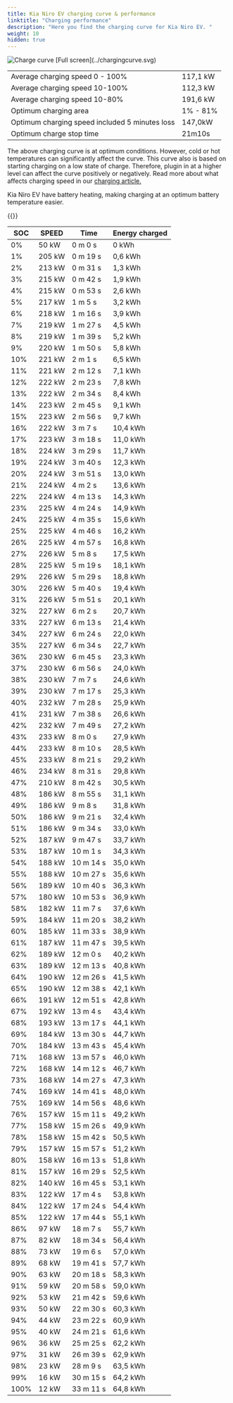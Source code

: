 ```yaml
---
title: Kia Niro EV charging curve & performance
linktitle: "Charging performance"
description: "Here you find the charging curve for Kia Niro EV. "
weight: 10
hidden: true
---
```

<!-- markdownlint-disable MD033 -->
<img src="../chargingcurve.svg" alt="Charge curve" class="img-fluid">
[Full screen](../chargingcurve.svg)

<table class="table">
<tbody>
<tr>
<td>Average charging speed 0 - 100% </td><td>117,1 kW</td>
</tr>
<tr>
<td>Average charging speed 10-100% </td><td>112,3 kW</td>
</tr>
<tr>
<td>Average charging speed 10-80% </td><td>191,6 kW</td>
</tr>
<tr>
<td>Optimum charging area</td><td>1% - 81%</td>
</tr>
<tr>
</tr>
<td>Optimum charging speed included 5 minutes loss</td><td>147,0kW</td>
<tr>
<td>Optimum charge stop time </td><td>21m10s</td>
</tr>
</tbody>
</table>


The above charging curve is at optimum conditions. However, cold or hot temperatures can significantly affect the curve. This curve also is based on starting charging on a low state of charge. Therefore, plugin in at a higher level can affect the curve positively or negatively. Read more about what affects charging speed in our [charging article.](../../../../../technology/battery/charging/) 


Kia Niro EV have battery heating, making charging at an optimum battery temperature easier. 


{{<evkxdisplayaddarticle />}}
<table class="table">
<thead>
<tr><th>SOC</th><th>SPEED</th><th>Time</th><th>Energy charged</th></tr>
</thead>
<tbody>
<tr>
<td>0%</td><td>50 kW</td><td> 0 m 0 s </td><td>0 kWh </td>
</tr>
<tr>
<td>1%</td><td>205 kW</td><td> 0 m 19 s </td><td>0,6 kWh </td>
</tr>
<tr>
<td>2%</td><td>213 kW</td><td> 0 m 31 s </td><td>1,3 kWh </td>
</tr>
<tr>
<td>3%</td><td>215 kW</td><td> 0 m 42 s </td><td>1,9 kWh </td>
</tr>
<tr>
<td>4%</td><td>215 kW</td><td> 0 m 53 s </td><td>2,6 kWh </td>
</tr>
<tr>
<td>5%</td><td>217 kW</td><td> 1 m 5 s </td><td>3,2 kWh </td>
</tr>
<tr>
<td>6%</td><td>218 kW</td><td> 1 m 16 s </td><td>3,9 kWh </td>
</tr>
<tr>
<td>7%</td><td>219 kW</td><td> 1 m 27 s </td><td>4,5 kWh </td>
</tr>
<tr>
<td>8%</td><td>219 kW</td><td> 1 m 39 s </td><td>5,2 kWh </td>
</tr>
<tr>
<td>9%</td><td>220 kW</td><td> 1 m 50 s </td><td>5,8 kWh </td>
</tr>
<tr>
<td>10%</td><td>221 kW</td><td> 2 m 1 s </td><td>6,5 kWh </td>
</tr>
<tr>
<td>11%</td><td>221 kW</td><td> 2 m 12 s </td><td>7,1 kWh </td>
</tr>
<tr>
<td>12%</td><td>222 kW</td><td> 2 m 23 s </td><td>7,8 kWh </td>
</tr>
<tr>
<td>13%</td><td>222 kW</td><td> 2 m 34 s </td><td>8,4 kWh </td>
</tr>
<tr>
<td>14%</td><td>223 kW</td><td> 2 m 45 s </td><td>9,1 kWh </td>
</tr>
<tr>
<td>15%</td><td>223 kW</td><td> 2 m 56 s </td><td>9,7 kWh </td>
</tr>
<tr>
<td>16%</td><td>222 kW</td><td> 3 m 7 s </td><td>10,4 kWh </td>
</tr>
<tr>
<td>17%</td><td>223 kW</td><td> 3 m 18 s </td><td>11,0 kWh </td>
</tr>
<tr>
<td>18%</td><td>224 kW</td><td> 3 m 29 s </td><td>11,7 kWh </td>
</tr>
<tr>
<td>19%</td><td>224 kW</td><td> 3 m 40 s </td><td>12,3 kWh </td>
</tr>
<tr>
<td>20%</td><td>224 kW</td><td> 3 m 51 s </td><td>13,0 kWh </td>
</tr>
<tr>
<td>21%</td><td>224 kW</td><td> 4 m 2 s </td><td>13,6 kWh </td>
</tr>
<tr>
<td>22%</td><td>224 kW</td><td> 4 m 13 s </td><td>14,3 kWh </td>
</tr>
<tr>
<td>23%</td><td>225 kW</td><td> 4 m 24 s </td><td>14,9 kWh </td>
</tr>
<tr>
<td>24%</td><td>225 kW</td><td> 4 m 35 s </td><td>15,6 kWh </td>
</tr>
<tr>
<td>25%</td><td>225 kW</td><td> 4 m 46 s </td><td>16,2 kWh </td>
</tr>
<tr>
<td>26%</td><td>225 kW</td><td> 4 m 57 s </td><td>16,8 kWh </td>
</tr>
<tr>
<td>27%</td><td>226 kW</td><td> 5 m 8 s </td><td>17,5 kWh </td>
</tr>
<tr>
<td>28%</td><td>225 kW</td><td> 5 m 19 s </td><td>18,1 kWh </td>
</tr>
<tr>
<td>29%</td><td>226 kW</td><td> 5 m 29 s </td><td>18,8 kWh </td>
</tr>
<tr>
<td>30%</td><td>226 kW</td><td> 5 m 40 s </td><td>19,4 kWh </td>
</tr>
<tr>
<td>31%</td><td>226 kW</td><td> 5 m 51 s </td><td>20,1 kWh </td>
</tr>
<tr>
<td>32%</td><td>227 kW</td><td> 6 m 2 s </td><td>20,7 kWh </td>
</tr>
<tr>
<td>33%</td><td>227 kW</td><td> 6 m 13 s </td><td>21,4 kWh </td>
</tr>
<tr>
<td>34%</td><td>227 kW</td><td> 6 m 24 s </td><td>22,0 kWh </td>
</tr>
<tr>
<td>35%</td><td>227 kW</td><td> 6 m 34 s </td><td>22,7 kWh </td>
</tr>
<tr>
<td>36%</td><td>230 kW</td><td> 6 m 45 s </td><td>23,3 kWh </td>
</tr>
<tr>
<td>37%</td><td>230 kW</td><td> 6 m 56 s </td><td>24,0 kWh </td>
</tr>
<tr>
<td>38%</td><td>230 kW</td><td> 7 m 7 s </td><td>24,6 kWh </td>
</tr>
<tr>
<td>39%</td><td>230 kW</td><td> 7 m 17 s </td><td>25,3 kWh </td>
</tr>
<tr>
<td>40%</td><td>232 kW</td><td> 7 m 28 s </td><td>25,9 kWh </td>
</tr>
<tr>
<td>41%</td><td>231 kW</td><td> 7 m 38 s </td><td>26,6 kWh </td>
</tr>
<tr>
<td>42%</td><td>232 kW</td><td> 7 m 49 s </td><td>27,2 kWh </td>
</tr>
<tr>
<td>43%</td><td>233 kW</td><td> 8 m 0 s </td><td>27,9 kWh </td>
</tr>
<tr>
<td>44%</td><td>233 kW</td><td> 8 m 10 s </td><td>28,5 kWh </td>
</tr>
<tr>
<td>45%</td><td>233 kW</td><td> 8 m 21 s </td><td>29,2 kWh </td>
</tr>
<tr>
<td>46%</td><td>234 kW</td><td> 8 m 31 s </td><td>29,8 kWh </td>
</tr>
<tr>
<td>47%</td><td>210 kW</td><td> 8 m 42 s </td><td>30,5 kWh </td>
</tr>
<tr>
<td>48%</td><td>186 kW</td><td> 8 m 55 s </td><td>31,1 kWh </td>
</tr>
<tr>
<td>49%</td><td>186 kW</td><td> 9 m 8 s </td><td>31,8 kWh </td>
</tr>
<tr>
<td>50%</td><td>186 kW</td><td> 9 m 21 s </td><td>32,4 kWh </td>
</tr>
<tr>
<td>51%</td><td>186 kW</td><td> 9 m 34 s </td><td>33,0 kWh </td>
</tr>
<tr>
<td>52%</td><td>187 kW</td><td> 9 m 47 s </td><td>33,7 kWh </td>
</tr>
<tr>
<td>53%</td><td>187 kW</td><td> 10 m 1 s </td><td>34,3 kWh </td>
</tr>
<tr>
<td>54%</td><td>188 kW</td><td> 10 m 14 s </td><td>35,0 kWh </td>
</tr>
<tr>
<td>55%</td><td>188 kW</td><td> 10 m 27 s </td><td>35,6 kWh </td>
</tr>
<tr>
<td>56%</td><td>189 kW</td><td> 10 m 40 s </td><td>36,3 kWh </td>
</tr>
<tr>
<td>57%</td><td>180 kW</td><td> 10 m 53 s </td><td>36,9 kWh </td>
</tr>
<tr>
<td>58%</td><td>182 kW</td><td> 11 m 7 s </td><td>37,6 kWh </td>
</tr>
<tr>
<td>59%</td><td>184 kW</td><td> 11 m 20 s </td><td>38,2 kWh </td>
</tr>
<tr>
<td>60%</td><td>185 kW</td><td> 11 m 33 s </td><td>38,9 kWh </td>
</tr>
<tr>
<td>61%</td><td>187 kW</td><td> 11 m 47 s </td><td>39,5 kWh </td>
</tr>
<tr>
<td>62%</td><td>189 kW</td><td> 12 m 0 s </td><td>40,2 kWh </td>
</tr>
<tr>
<td>63%</td><td>189 kW</td><td> 12 m 13 s </td><td>40,8 kWh </td>
</tr>
<tr>
<td>64%</td><td>190 kW</td><td> 12 m 26 s </td><td>41,5 kWh </td>
</tr>
<tr>
<td>65%</td><td>190 kW</td><td> 12 m 38 s </td><td>42,1 kWh </td>
</tr>
<tr>
<td>66%</td><td>191 kW</td><td> 12 m 51 s </td><td>42,8 kWh </td>
</tr>
<tr>
<td>67%</td><td>192 kW</td><td> 13 m 4 s </td><td>43,4 kWh </td>
</tr>
<tr>
<td>68%</td><td>193 kW</td><td> 13 m 17 s </td><td>44,1 kWh </td>
</tr>
<tr>
<td>69%</td><td>184 kW</td><td> 13 m 30 s </td><td>44,7 kWh </td>
</tr>
<tr>
<td>70%</td><td>184 kW</td><td> 13 m 43 s </td><td>45,4 kWh </td>
</tr>
<tr>
<td>71%</td><td>168 kW</td><td> 13 m 57 s </td><td>46,0 kWh </td>
</tr>
<tr>
<td>72%</td><td>168 kW</td><td> 14 m 12 s </td><td>46,7 kWh </td>
</tr>
<tr>
<td>73%</td><td>168 kW</td><td> 14 m 27 s </td><td>47,3 kWh </td>
</tr>
<tr>
<td>74%</td><td>169 kW</td><td> 14 m 41 s </td><td>48,0 kWh </td>
</tr>
<tr>
<td>75%</td><td>169 kW</td><td> 14 m 56 s </td><td>48,6 kWh </td>
</tr>
<tr>
<td>76%</td><td>157 kW</td><td> 15 m 11 s </td><td>49,2 kWh </td>
</tr>
<tr>
<td>77%</td><td>158 kW</td><td> 15 m 26 s </td><td>49,9 kWh </td>
</tr>
<tr>
<td>78%</td><td>158 kW</td><td> 15 m 42 s </td><td>50,5 kWh </td>
</tr>
<tr>
<td>79%</td><td>157 kW</td><td> 15 m 57 s </td><td>51,2 kWh </td>
</tr>
<tr>
<td>80%</td><td>158 kW</td><td> 16 m 13 s </td><td>51,8 kWh </td>
</tr>
<tr>
<td>81%</td><td>157 kW</td><td> 16 m 29 s </td><td>52,5 kWh </td>
</tr>
<tr>
<td>82%</td><td>140 kW</td><td> 16 m 45 s </td><td>53,1 kWh </td>
</tr>
<tr>
<td>83%</td><td>122 kW</td><td> 17 m 4 s </td><td>53,8 kWh </td>
</tr>
<tr>
<td>84%</td><td>122 kW</td><td> 17 m 24 s </td><td>54,4 kWh </td>
</tr>
<tr>
<td>85%</td><td>122 kW</td><td> 17 m 44 s </td><td>55,1 kWh </td>
</tr>
<tr>
<td>86%</td><td>97 kW</td><td> 18 m 7 s </td><td>55,7 kWh </td>
</tr>
<tr>
<td>87%</td><td>82 kW</td><td> 18 m 34 s </td><td>56,4 kWh </td>
</tr>
<tr>
<td>88%</td><td>73 kW</td><td> 19 m 6 s </td><td>57,0 kWh </td>
</tr>
<tr>
<td>89%</td><td>68 kW</td><td> 19 m 41 s </td><td>57,7 kWh </td>
</tr>
<tr>
<td>90%</td><td>63 kW</td><td> 20 m 18 s </td><td>58,3 kWh </td>
</tr>
<tr>
<td>91%</td><td>59 kW</td><td> 20 m 58 s </td><td>59,0 kWh </td>
</tr>
<tr>
<td>92%</td><td>53 kW</td><td> 21 m 42 s </td><td>59,6 kWh </td>
</tr>
<tr>
<td>93%</td><td>50 kW</td><td> 22 m 30 s </td><td>60,3 kWh </td>
</tr>
<tr>
<td>94%</td><td>44 kW</td><td> 23 m 22 s </td><td>60,9 kWh </td>
</tr>
<tr>
<td>95%</td><td>40 kW</td><td> 24 m 21 s </td><td>61,6 kWh </td>
</tr>
<tr>
<td>96%</td><td>36 kW</td><td> 25 m 25 s </td><td>62,2 kWh </td>
</tr>
<tr>
<td>97%</td><td>31 kW</td><td> 26 m 39 s </td><td>62,9 kWh </td>
</tr>
<tr>
<td>98%</td><td>23 kW</td><td> 28 m 9 s </td><td>63,5 kWh </td>
</tr>
<tr>
<td>99%</td><td>16 kW</td><td> 30 m 15 s </td><td>64,2 kWh </td>
</tr>
<tr>
<td>100%</td><td>12 kW</td><td> 33 m 11 s </td><td>64,8 kWh </td>
</tr>
</tbody>
</table>
